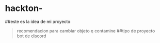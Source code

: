 # hackton-

##este es la idea de mi proyecto
>recomendacion para cambiar objeto q contamine
##tipo de proyecto
>bot de discord
